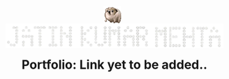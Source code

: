 <p align="center">
  <img src="assets/nervous-dog-spinning.gif" width="40" style="vertical-align: middle; margin-right: 10px;" />
  <strong style="font-size: 2em;">
    <img src="assets/name (2).png" width="500" />
    <p><center>
      Portfolio: Link yet to be added..
    </center></p>
  </strong>
</p>
